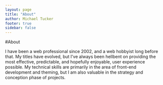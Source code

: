 ```yaml
---
layout: page
title: "About"
author: Michael Tucker
footer: true
sidebar: false
---
```

#About

I have been a web professional since 2002, and a web hobbyist long before that. My titles have evolved, but I've always been hellbent on providing the most effective, predictable, and hopefully enjoyable, user experience possible. My technical skills are primarily in the area of front-end development and theming, but I am also valuable in the strategy and conception phase of projects.